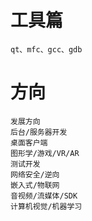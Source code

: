 # 工具篇
    qt、mfc、gcc、gdb
    
# 方向
    发展方向
    后台/服务器开发
    桌面客户端
    图形学/游戏/VR/AR
    测试开发
    网络安全/逆向
    嵌入式/物联网
    音视频/流媒体/SDK
    计算机视觉/机器学习
